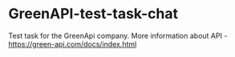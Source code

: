 # GreenAPI-test-task-chat
Test task for the GreenApi company. More information about API - https://green-api.com/docs/index.html
